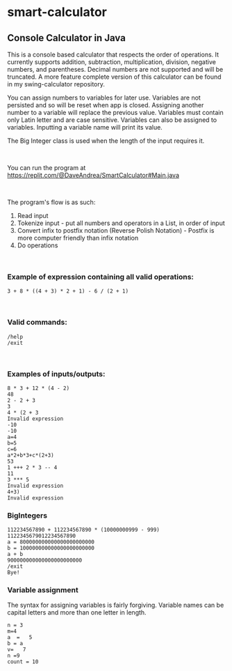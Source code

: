 # smart-calculator

## Console Calculator in Java

This is a console based calculator that respects the order of operations. It currently supports addition, subtraction, multiplication, division, negative numbers, and parentheses. Decimal numbers are not supported and will be truncated. A more feature complete version of this calculator can be found in my swing-calculator repository.

You can assign numbers to variables for later use. Variables are not persisted and so will be reset when app is closed. Assigning another number to a variable will replace the previous value. Variables must contain only Latin letter and are case sensitive. Variables can also be assigned to variables. Inputting a variable name will print its value.

The Big Integer class is used when the length of the input requires it. 

<br>

You can run the program at https://replit.com/@DaveAndrea/SmartCalculator#Main.java

<br>

The program's flow is as such:
1) Read input
2) Tokenize input - put all numbers and operators in a List, in order of input
3) Convert infix to postfix notation (Reverse Polish Notation) - Postfix is more computer friendly than infix notation
4) Do operations
<br>


### Example of expression containing all valid operations: <br>
`3 + 8 * ((4 + 3) * 2 + 1) - 6 / (2 + 1)`

<br>

### Valid commands: <br>
`/help` <br>
`/exit`


<br>

### Examples of inputs/outputs:

    8 * 3 + 12 * (4 - 2)
    48
    2 - 2 + 3
    3
    4 * (2 + 3
    Invalid expression
    -10
    -10
    a=4
    b=5
    c=6
    a*2+b*3+c*(2+3)
    53
    1 +++ 2 * 3 -- 4
    11
    3 *** 5
    Invalid expression
    4+3)
    Invalid expression
    
    
    
### BigIntegers
    112234567890 + 112234567890 * (10000000999 - 999)
    1122345679012234567890
    a = 800000000000000000000000
    b = 100000000000000000000000
    a + b
    900000000000000000000000
    /exit
    Bye!
    
    
### Variable assignment
The syntax for assigning variables is fairly forgiving. Variable names can be capital letters and more than one letter in length.

    n = 3
    m=4
    a  =   5
    b = a
    v=   7
    n =9
    count = 10
